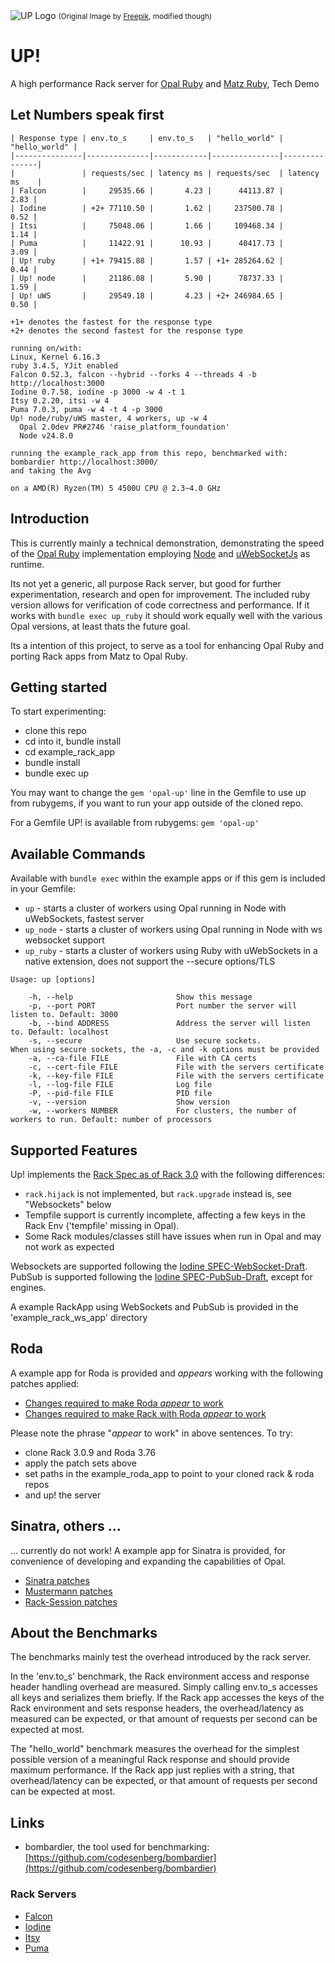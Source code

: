 <img src="https://raw.githubusercontent.com/janbiedermann/up/master/up_logo.svg" alt="UP Logo">
<small>(Original Image by <a href="https://www.freepik.com/free-vector/colorful-arrows_715199.htm#query=up&position=3&from_view=search&track=sph&uuid=63f9eddf-02a6-4e5c-8178-8cfa507ee33d">Freepik</a>, modified though)</small>

# UP!

A high performance Rack server for [Opal Ruby](https://opalrb.com/) and [Matz Ruby](https://www.ruby-lang.org/), Tech Demo

## Let Numbers speak first

```
| Response type | env.to_s     | env.to_s   | "hello_world" | "hello_world" |
|---------------|--------------|------------|---------------|---------------|
|               | requests/sec | latency ms | requests/sec  | latency ms    |
| Falcon        |     29535.66 |       4.23 |      44113.87 |          2.83 |
| Iodine        | +2+ 77110.50 |       1.62 |     237500.78 |          0.52 |
| Itsi          |     75048.06 |       1.66 |     109468.34 |          1.14 |
| Puma          |     11422.91 |      10.93 |      40417.73 |          3.09 |
| Up! ruby      | +1+ 79415.88 |       1.57 | +1+ 285264.62 |          0.44 |
| Up! node      |     21186.08 |       5.90 |      78737.33 |          1.59 |
| Up! uWS       |     29549.18 |       4.23 | +2+ 246984.65 |          0.50 |

+1+ denotes the fastest for the response type
+2+ denotes the second fastest for the response type

running on/with:
Linux, Kernel 6.16.3
ruby 3.4.5, YJit enabled
Falcon 0.52.3, falcon --hybrid --forks 4 --threads 4 -b http://localhost:3000
Iodine 0.7.58, iodine -p 3000 -w 4 -t 1
Itsy 0.2.20, itsi -w 4
Puma 7.0.3, puma -w 4 -t 4 -p 3000
Up! node/ruby/uWS master, 4 workers, up -w 4
  Opal 2.0dev PR#2746 'raise_platform_foundation'
  Node v24.8.0

running the example_rack_app from this repo, benchmarked with:
bombardier http://localhost:3000/
and taking the Avg

on a AMD(R) Ryzen(TM) 5 4500U CPU @ 2.3~4.0 GHz
```

## Introduction

This is currently mainly a technical demonstration, demonstrating the speed of the [Opal Ruby](https://github.com/opal/opal) implementation employing [Node](https://nodejs.org/en) and [uWebSocketJs](https://github.com/uNetworking/uWebSockets.js) as runtime.

Its not yet a generic, all purpose Rack server, but good for further experimentation, research and open for improvement. The included ruby version allows for verification of code correctness and performance. If it works with `bundle exec up_ruby` it should work equally well with the various Opal versions, at least thats the future goal.

Its a intention of this project, to serve as a tool for enhancing Opal Ruby and porting Rack apps from Matz to Opal Ruby.

## Getting started

To start experimenting:
- clone this repo
- cd into it, bundle install
- cd example_rack_app
- bundle install
- bundle exec up

You may want to change the `gem 'opal-up'` line in the Gemfile to use up from rubygems, if you want to run your app outside of the cloned repo.

For a Gemfile UP! is available from rubygems:
`gem 'opal-up'`

## Available Commands

Available with `bundle exec` within the example apps or if this gem is included in your Gemfile:

- `up` - starts a cluster of workers using Opal running in Node with uWebSockets, fastest server
- `up_node` - starts a cluster of workers using Opal running in Node with ws websocket support
- `up_ruby` - starts a cluster of workers using Ruby with uWebSockets in a native extension, does not support the --secure options/TLS

```
Usage: up [options]

    -h, --help                       Show this message
    -p, --port PORT                  Port number the server will listen to. Default: 3000
    -b, --bind ADDRESS               Address the server will listen to. Default: localhost
    -s, --secure                     Use secure sockets.
When using secure sockets, the -a, -c and -k options must be provided
    -a, --ca-file FILE               File with CA certs
    -c, --cert-file FILE             File with the servers certificate
    -k, --key-file FILE              File with the servers certificate
    -l, --log-file FILE              Log file
    -P, --pid-file FILE              PID file
    -v, --version                    Show version
    -w, --workers NUMBER             For clusters, the number of workers to run. Default: number of processors
```
## Supported Features

Up! implements the [Rack Spec as of Rack 3.0](https://github.com/rack/rack/blob/main/SPEC.rdoc) with the following differences:
- `rack.hijack` is not implemented, but `rack.upgrade` instead is, see "Websockets" below
- Tempfile support is currently incomplete, affecting a few keys in the Rack Env ('tempfile' missing in Opal).
- Some Rack modules/classes still have issues when run in Opal and may not work as expected

Websockets are supported following the [Iodine SPEC-WebSocket-Draft](https://github.com/boazsegev/iodine/blob/master/SPEC-WebSocket-Draft.md).
PubSub is supported following the [Iodine SPEC-PubSub-Draft](https://github.com/boazsegev/iodine/blob/master/SPEC-PubSub-Draft.md), except for engines.

A example RackApp using WebSockets and PubSub is provided in the 'example_rack_ws_app' directory

## Roda

A example app for Roda is provided and _appears_ working with the following patches applied:

- [Changes required to make Roda _appear_ to work](https://github.com/jeremyevans/roda/compare/master...janbiedermann:roda:master)
- [Changes required to make Rack with Roda _appear_ to work](https://github.com/janbiedermann/rack/commit/1dadea0f9813c2df94715052d2277af13f7d0c0c)

Please note the phrase "_appear_ to work" in above sentences.
To try:
- clone Rack 3.0.9 and Roda 3.76
- apply the patch sets above
- set paths in the example_roda_app to point to your cloned rack & roda repos
- and up! the server

## Sinatra, others ...

... currently do not work! A example app for Sinatra is provided, for convenience of developing and expanding the capabilities of Opal.

- [Sinatra patches](https://github.com/sinatra/sinatra/compare/main...janbiedermann:sinatra:main)
- [Mustermann patches](https://github.com/sinatra/mustermann/compare/main...janbiedermann:mustermann:main)
- [Rack-Session patches](https://github.com/rack/rack-session/compare/main...janbiedermann:rack-session:main)

## About the Benchmarks

The benchmarks mainly test the overhead introduced by the rack server.

In the 'env.to_s' benchmark, the Rack environment access and response header handling overhead are measured. Simply calling env.to_s accesses all keys and serializes them briefly. If the Rack app accesses the keys of the Rack environment and sets response headers, the overhead/latency as measured can be expected, or that amount of requests per second can be expected at most.

The "hello_world" benchmark measures the overhead for the simplest possible version of a meaningful Rack response and should provide maximum performance. If the Rack app just replies with a string, that overhead/latency can be expected, or that amount of requests per second can be expected at most.

## Links

- bombardier, the tool used for benchmarking: [https://github.com/codesenberg/bombardier](https://github.com/codesenberg/bombardier)

### Rack Servers

- [Falcon](https://github.com/socketry/falcon)
- [Iodine](https://github.com/boazsegev/iodine)
- [Itsy](https://github.com/wouterken/itsi)
- [Puma](https://github.com/puma/puma)
